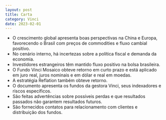 ```yaml
---
layout: post
title: Carta
category: Vinci
date: 2023-02-01
---
```


- O crescimento global apresenta boas perspectivas na China e Europa, favorecendo o Brasil com preços de commodities e fluxo cambial positivo.
- No cenário interno, há incertezas sobre a política fiscal e demanda da economia.
- Investidores estrangeiros têm mantido fluxo positivo na bolsa brasileira.
- O Fundo Vinci Mosaico obteve retorno em curto prazo e está aplicado em juro real, juros nominais e em dólar e real em moedas.
- A estratégia Reflation também obteve retorno.
- O documento apresenta os fundos da gestora Vinci, seus indexadores e riscos específicos.
- São feitas advertências sobre possíveis perdas e que resultados passados não garantem resultados futuros.
- São fornecidos contatos para relacionamento com clientes e distribuição dos fundos.
